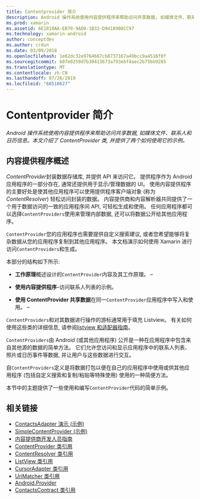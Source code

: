 ```yaml
---
title: Contentprovider 简介
description: Android 操作系统使用内容提供程序来帮助访问共享数据, 如媒体文件、联系人和日历信息。 本文介绍了 ContentProvider 类, 并提供了两个如何使用它的示例。
ms.prod: xamarin
ms.assetid: 6E1810AA-EB70-9AD0-1B32-D9418908CC97
ms.technology: xamarin-android
author: conceptdev
ms.author: crdun
ms.date: 03/09/2018
ms.openlocfilehash: 1e62dc32e9764667cb8737167a49bcc9a4516f0f
ms.sourcegitcommit: b07e0259d7b30413673a793ebf4aec2b75bb9285
ms.translationtype: MT
ms.contentlocale: zh-CN
ms.lasthandoff: 07/26/2019
ms.locfileid: "68510627"
---
```

# <a name="intro-to-contentproviders"></a>Contentprovider 简介

_Android 操作系统使用内容提供程序来帮助访问共享数据, 如媒体文件、联系人和日历信息。本文介绍了 ContentProvider 类, 并提供了两个如何使用它的示例。_


## <a name="content-providers-overview"></a>内容提供程序概述

*ContentProvider*封装数据存储库, 并提供 API 来访问它。 提供程序作为 Android 应用程序的一部分存在, 通常还提供用于显示/管理数据的 UI。 使用内容提供程序的主要好处是使其他应用程序可以使用提供程序客户端对象 (称为*ContentResolver*) 轻松访问封装的数据。 内容提供商和内容解析器共同提供了一个用于数据访问的一致的应用程序间 API, 可轻松生成和使用。 任何应用程序都可以选择`ContentProviders`使用来管理内部数据, 还可以将数据公开给其他应用程序。

`ContentProvider`您的应用程序也需要提供自定义搜索建议, 或者您希望能够将复杂数据从您的应用程序复制到其他应用程序。 本文档演示如何使用 Xamarin 进行访问`ContentProviders`和生成。

本部分的结构如下所示:

- **工作原理**概述设计的`ContentProvider`内容及其工作原理。 &ndash;

- **使用内容提供程序**&ndash;访问联系人列表的示例。

- **使用 ContentProvider 共享数据**在同一`ContentProvider`应用程序中写入和使用。 &ndash;

`ContentProviders`和对其数据进行操作的游标通常用于填充 Listview。 有关如何使用这些类的详细信息, 请参阅[listview 和适配器指南](~/android/user-interface/layouts/list-view/index.md)。

`ContentProviders`由 Android (或其他应用程序) 公开是一种在应用程序中包含来自其他源的数据的简单方法。 它们允许您访问和显示应用程序中的联系人列表、照片或日历事件等数据, 并让用户与这些数据进行交互。

自`ContentProviders`定义是将数据打包以便在自己的应用程序中使用或供其他应用程序 (包括自定义搜索和复制/粘贴等特殊使用) 使用的一种简便方法。

本节中的主题提供了一些使用和编写`ContentProvider`代码的简单示例。



## <a name="related-links"></a>相关链接

- [ContactsAdapter 演示 (示例)](https://developer.xamarin.com/samples/monodroid/PlatformFeatures/ContactsAdapterDemo/)
- [SimpleContentProvider (示例)](https://developer.xamarin.com/samples/monodroid/PlatformFeatures/SimpleContentProvider)
- [内容提供商开发人员指南](https://developer.android.com/guide/topics/providers/content-providers.html)
- [ContentProvider 类引用](xref:Android.Content.ContentProvider)
- [ContentResolver 类引用](xref:Android.Content.ContentResolver)
- [ListView 类引用](xref:Android.Widget.ListView)
- [CursorAdapter 类引用](xref:Android.Widget.CursorAdapter)
- [UriMatcher 类引用](xref:Android.Content.UriMatcher)
- [Android.Provider](xref:Android.Provider)
- [ContactsContract 类引用](xref:Android.Provider.ContactsContract)
